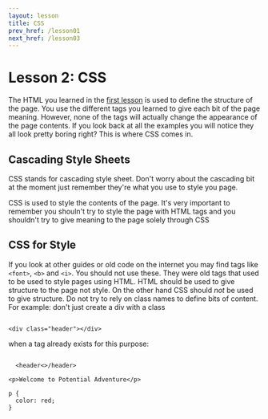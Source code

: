 ```yaml
---
layout: lesson
title: CSS
prev_href: /lesson01
next_href: /lesson03
---
```

Lesson 2: CSS
=============

The HTML you learned in the [first lesson](../lesson01) is used to define the structure of the page.
You use the different tags you learned to give each bit of the page meaning. However, none of the tags
will actually change the appearance of the page contents. If you look back at all the examples you will
notice they all look pretty boring right? This is where CSS comes in.

<div class="note note-info">
  <h2>Cascading Style Sheets</h2>
  <p>CSS stands for cascading style sheet. Don't worry about the cascading bit at the moment just
  remember they're what you use to style you page.</p>
</div>

CSS is used to style the contents of the page. It's very important to remember you shouln't try to style
the page with HTML tags and you shouldn't try to give meaning to the page solely through CSS</p>

<div class="note note-key">
  <h2>CSS for Style</h2>
  <p>If you look at other guides or old code on the internet you may find tags like <code>&lt;font&gt;</code>, <code>&lt;b&gt;</code> and <code>&lt;i&gt;</code>.
  You should not use these. They were old tags that used to be used to style pages using HTML. HTML should be
  used to give structure to the page not style. On the other hand CSS should <em>not</em> be used to give structure.
  Do not try to rely on class names to define bits of content. For example: don't just create a div with a class
<pre><code>
&lt;div class="header"&gt;&lt;/div&gt;
</code></pre>
  when a tag already exists for this purpose:
<pre><code>
  &lt;header&lt;&gt;/header&gt;
</code></pre></p>
</div>

<!--
language: markup
-->

    <p>Welcome to Potential Adventure</p>
    
<!--
language: css
preview: css(markup01)
-->

    p {
      color: red;
    }
